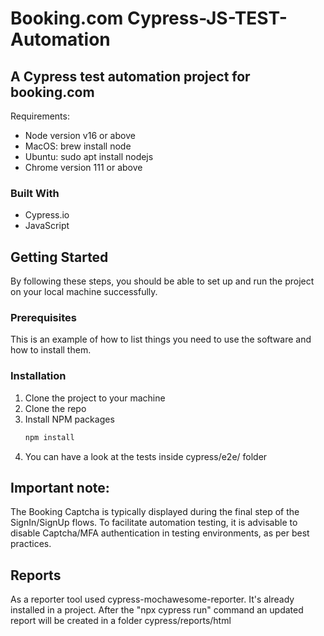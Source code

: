 # Booking.com Cypress-JS-TEST-Automation

## A Cypress test automation project for booking.com

Requirements:
* Node version v16 or above
* MacOS: brew install node
* Ubuntu: sudo apt install nodejs
* Chrome version 111 or above

### Built With

* Cypress.io
* JavaScript

## Getting Started

By following these steps, you should be able to set up and run the project on your local machine successfully.

### Prerequisites

This is an example of how to list things you need to use the software and how to install them.

### Installation

1. Clone the project to your machine
2. Clone the repo
3. Install NPM packages
   ```sh
   npm install
   ```
4. You can have a look at the tests inside cypress/e2e/ folder


## Important note:
The Booking Captcha is typically displayed during the final step of the SignIn/SignUp flows. To facilitate automation testing, it is advisable to disable Captcha/MFA authentication in testing environments, as per best practices.

## Reports

As a reporter tool used cypress-mochawesome-reporter. It's already installed in a project. After the "npx cypress run" command an updated report will be created in a folder cypress/reports/html
